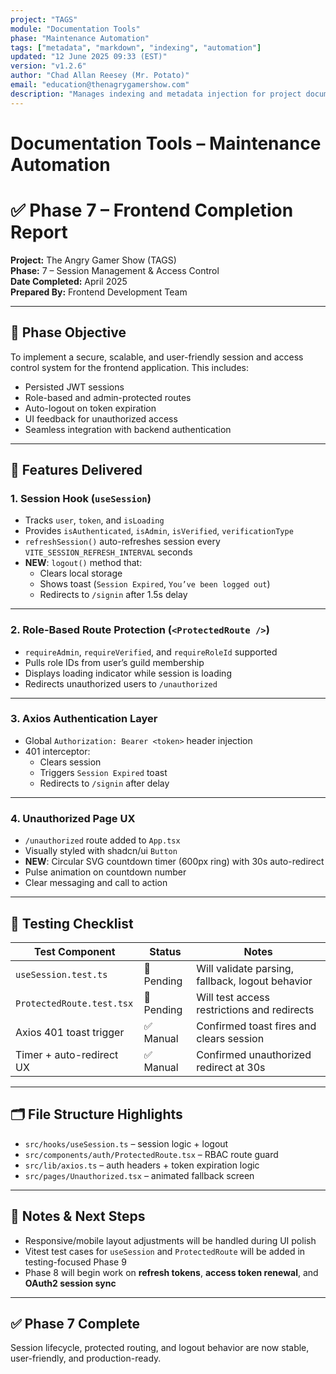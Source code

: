 ```yaml
---
project: "TAGS"
module: "Documentation Tools"
phase: "Maintenance Automation"
tags: ["metadata", "markdown", "indexing", "automation"]
updated: "12 June 2025 09:33 (EST)"
version: "v1.2.6"
author: "Chad Allan Reesey (Mr. Potato)"
email: "education@thenagrygamershow.com"
description: "Manages indexing and metadata injection for project documentation."
---
```


# Documentation Tools – Maintenance Automation
# ✅ Phase 7 – Frontend Completion Report  
**Project:** The Angry Gamer Show (TAGS)  
**Phase:** 7 – Session Management & Access Control  
**Date Completed:** April 2025  
**Prepared By:** Frontend Development Team

---

## 🎯 Phase Objective

To implement a secure, scalable, and user-friendly session and access control system for the frontend application. This includes:

- Persisted JWT sessions
- Role-based and admin-protected routes
- Auto-logout on token expiration
- UI feedback for unauthorized access
- Seamless integration with backend authentication

---

## 🧱 Features Delivered

### 1. **Session Hook (`useSession`)**
- Tracks `user`, `token`, and `isLoading`
- Provides `isAuthenticated`, `isAdmin`, `isVerified`, `verificationType`
- `refreshSession()` auto-refreshes session every `VITE_SESSION_REFRESH_INTERVAL` seconds
- **NEW**: `logout()` method that:
  - Clears local storage
  - Shows toast (`Session Expired`, `You’ve been logged out`)
  - Redirects to `/signin` after 1.5s delay

---

### 2. **Role-Based Route Protection (`<ProtectedRoute />`)**
- `requireAdmin`, `requireVerified`, and `requireRoleId` supported
- Pulls role IDs from user’s guild membership
- Displays loading indicator while session is loading
- Redirects unauthorized users to `/unauthorized`

---

### 3. **Axios Authentication Layer**
- Global `Authorization: Bearer <token>` header injection
- 401 interceptor:
  - Clears session
  - Triggers `Session Expired` toast
  - Redirects to `/signin` after delay

---

### 4. **Unauthorized Page UX**
- `/unauthorized` route added to `App.tsx`
- Visually styled with shadcn/ui `Button`
- **NEW**: Circular SVG countdown timer (600px ring) with 30s auto-redirect
- Pulse animation on countdown number
- Clear messaging and call to action

---

## 🧪 Testing Checklist

| Test Component              | Status     | Notes                                  |
|----------------------------|------------|----------------------------------------|
| `useSession.test.ts`       | 🚧 Pending | Will validate parsing, fallback, logout behavior |
| `ProtectedRoute.test.tsx`  | 🚧 Pending | Will test access restrictions and redirects |
| Axios 401 toast trigger    | ✅ Manual  | Confirmed toast fires and clears session |
| Timer + auto-redirect UX   | ✅ Manual  | Confirmed unauthorized redirect at 30s |

---

## 🗂 File Structure Highlights

- `src/hooks/useSession.ts` – session logic + logout
- `src/components/auth/ProtectedRoute.tsx` – RBAC route guard
- `src/lib/axios.ts` – auth headers + token expiration logic
- `src/pages/Unauthorized.tsx` – animated fallback screen

---

## 📌 Notes & Next Steps

- Responsive/mobile layout adjustments will be handled during UI polish
- Vitest test cases for `useSession` and `ProtectedRoute` will be added in testing-focused Phase 9
- Phase 8 will begin work on **refresh tokens**, **access token renewal**, and **OAuth2 session sync**

---

## ✅ Phase 7 Complete

Session lifecycle, protected routing, and logout behavior are now stable, user-friendly, and production-ready.

